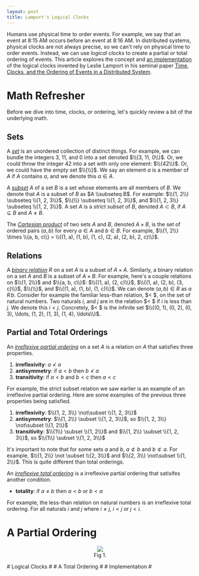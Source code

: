 ```yaml
---
layout: post
title: Lamport's Logical Clocks
---
```


Humans use physical time to order events. For example, we say that an event at
8:15 AM occurs before an event at 8:16 AM. In distributed systems, physical
clocks are not always precise, so we can't rely on physical time to order
events. Instead, we can use *logical clocks* to create a partial or total
ordering of events. This article explores the concept and [an
implementation][mwhittaker-clocks] of the logical clocks invented by Leslie
Lamport in his seminal paper [Time, Clocks, and the Ordering of Events in a
Distributed System][lamport-paper].

# Math Refresher #
Before we dive into time, clocks, or ordering, let's quickly review a bit of
the underlying math.

## Sets ##
A [*set*][wiki-set] is an unordered collection of distinct things. For example,
we can bundle the integers 3, 11, and 0 into a set denoted $\\{3, 11, 0\\}$.
Or, we could throw the integer 42 into a set with only one element: $\\{42\\}$.
Or, we could have the empty set $\\{\\}$. We say an element $a$ is a member of
$A$ if $A$ contains $a$, and we denote this $a \in A$.

A [*subset*][wiki-subset] $A$ of a set $B$ is a set whose elements are all
members of $B$. We denote that $A$ is a subset of $B$ as $A \\subseteq B$. For
example: $\\{1, 2\\} \subseteq \\{1, 2, 3\\}$, $\\{\\} \subseteq \\{1, 2,
3\\}$, and $\\{1, 2, 3\\} \subseteq \\{1, 2, 3\\}$. A set $A$ is a *strict
subset* of $B$, denoted $A \subset B$, if $A \subseteq B$ and $A \neq B$.

The [*Cartesian product*][wiki-cartesian-product] of two sets $A$ and $B$,
denoted $A \times B$, is the set of ordered pairs $(a, b)$ for every $a \in A$
and $b \in B$. For example, $\\{1, 2\\} \times \\{a, b, c\\} = \\{(1, a), (1,
b), (1, c), (2, a), (2, b), 2, c)\\}$.

## Relations ##
A [*binary relation*][wiki-relation] $R$ on a set $A$ is a subset of $A \times
A$. Similarly, a binary relation on a set $A$ and $B$ is a subset of $A \times
B$. For example, here's a couple relations on $\\{1, 2\\}$ and $\\{a, b, c\\}$:
$\\{(1, a), (2, c)\\}$, $\\{(1, a), (2, b), (3, c)\\}$, $\\{\\}$, and $\\{(1,
a), (1, b), (1, c)\\}$. We can denote $(a, b) \in R$ as $a\,R\,b$.  Consider
for example the familiar less-than relation, $< $, on the set of natural
numbers. Two naturals $i$, and $j$ are in the relation $< $ if $i$ is less
than $j$. We denote this $i < j$. Concretely, $< $ is the infinite set
$\\{(0, 1), (0, 2), (0, 3), \ldots, (1, 2), (1, 3), (1, 4), \ldots\\}$.

## Partial and Total Orderings ##
An [*irreflexive partial ordering*][wiki-partial-ordering] on a set $A$ is a
relation on $A$ that satisfies three properties.

1. **irreflexivity**: $a \nless a$
2. **antisymmetry**: if $a < b$ then $b \nless a$
3. **transitivity**: if $a < b$ and $b < c$ then $a < c$

For example, the strict subset relation we saw earlier is an example of an
irreflexive partial ordering. Here are some examples of the previous three
properties being satisfied.

1. **irreflexivity**: $\\{1, 2, 3\\} \not\subset \\{1, 2, 3\\}$
2. **antisymmetry**: $\\{1, 2\\} \subset \\{1, 2, 3\\}$, so $\\{1, 2, 3\\}
   \not\subset \\{1, 2\\}$
3. **transitivity**: $\\{1\\} \subset \\{1, 2\\}$ and $\\{1, 2\\} \subset \\{1,
   2, 3\\}$, so $\\{1\\} \subset \\{1, 2, 3\\}$

It's important to note that for some sets $a$ and $b$, $a \not\subset b$ and $b
\not \subset a$. For example, $\\{1, 2\\} \not \subset \\{2, 3\\}$ and $\\{2,
3\\} \not\subset \\{1, 2\\}$. This is quite different than total orderings.

An [*irreflexive total ordering*][wiki-total-ordering] is a irreflexive partial
ordering that satisifes another condition.

- **totality**: if $a \neq b$ then $a < b$ or $b < a$

For example, the less-than relation on natural numbers is an irreflexive total
ordering. For all naturals $i$ and $j$ where $i \neq j$, $i < j$ or $j < i$.

# A Partial Ordering #

<center>
  <figure>
    <img src="{{site.url}}/assets/lamport/clock.svg">
    <figcaption>
    Fig 1.
    </figcaption>
  </figure>
</center>
# Logical Clocks #
# A Total Ordering #
# Implementation #

[lamport-paper]:          http://web.stanford.edu/class/cs240/readings/lamport.pdf
[mwhittaker-clocks]:      https://github.com/mwhittaker/clocks
[wiki-set]:               http://en.wikipedia.org/wiki/Set_%28mathematics%29
[wiki-subset]:            http://en.wikipedia.org/wiki/Subset
[wiki-cartesian-product]: http://en.wikipedia.org/wiki/Cartesian_product
[wiki-relation]:          http://en.wikipedia.org/wiki/Binary_relation
[wiki-partial-ordering]:  http://en.wikipedia.org/wiki/Partially_ordered_set
[wiki-total-ordering]:    http://en.wikipedia.org/wiki/Total_order
